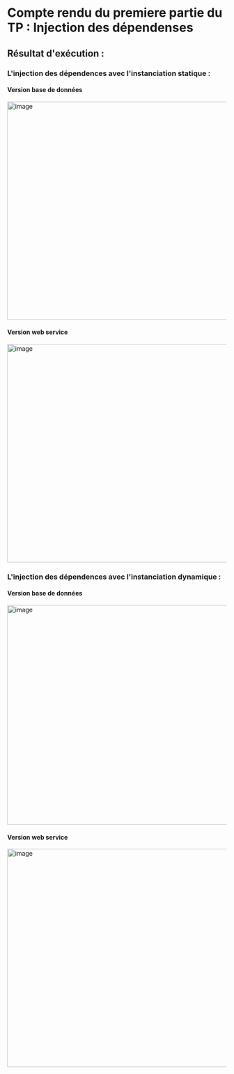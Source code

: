 # Compte rendu du premiere partie du TP : Injection des dépendenses

## Résultat d'exécution :

### L'injection des dépendences avec l'instanciation statique :

#### Version base de données
<img width="945" height="501" alt="image" src="https://github.com/user-attachments/assets/94aaa6eb-97ec-4f6b-bb36-849e7789a1f4" />

#### Version web service
<img width="945" height="501" alt="image" src="https://github.com/user-attachments/assets/b2fa830e-2ccf-435e-921f-035ac3cb357b" />

### L'injection des dépendences avec l'instanciation dynamique :
#### Version base de données
<img width="945" height="504" alt="image" src="https://github.com/user-attachments/assets/24f76229-a868-491f-92e0-8d3e4676d28a" />

#### Version web service
<img width="945" height="501" alt="image" src="https://github.com/user-attachments/assets/4871ae0d-24f2-46b0-b38e-e220e14e6fbf" />
